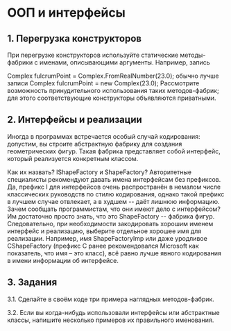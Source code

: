 # ООП и интерфейсы
## 1. Перегрузка конструкторов
При перегрузке конструкторов используйте статические методы-фабрики с именами, описывающими аргументы.
Например, запись

Complex fulcrumPoint = Complex.FromRealNumber(23.0); 
обычно лучше записи
Complex fulcrumPoint = new Complex(23.0);
Рассмотрите возможность принудительного использования таких методов-фабрик; для этого соответствующие конструкторы объявляются приватными.

## 2. Интерфейсы и реализации
Иногда в программах встречается особый случай кодирования: допустим, вы строите абстрактную фабрику для создания геометрических фигур. Такая фабрика представляет собой интерфейс, который реализуется конкретным классом.

Как их назвать? IShapeFactory и ShapeFactory? Авторитетные специалисты рекомендуют давать имена интерфейсам без префиксов. Да, префикс I для интерфейсов очень распространён в немалом числе классических руководств по стилю кодирования, однако такой префикс в лучшем случае отвлекает, а в худшем -- даёт лишнюю информацию. Зачем сообщать программистам, что они имеют дело с интерфейсом? Им достаточно просто знать, что это ShapeFactory -- фабрика фигур. Следовательно, при необходимости закодировать хорошим именем интерфейс и реализацию, выберите отдельное хорошее имя для реализации. Например, имя ShapeFactoryImp или даже уродливое CShapeFactory (префикс C ранее рекомендовался Microsoft как показатель, что имя – это класс), всё равно лучше явного кодирования в имени информации об интерфейсе.

## 3. Задания
3.1. Сделайте в своём коде три примера наглядных методов-фабрик.

3.2. Если вы когда-нибудь использовали интерфейсы или абстрактные классы, напишите несколько примеров их правильного именования.
